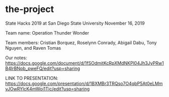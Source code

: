 # the-project
State Hacks 2019
at San Diego State University
November 16, 2019

Team name: Operation Thunder Wonder

Team members: Cristian Borquez, Roselynn Conrady, Abigail Dabu, Tony Nguyen, and Raven Tomas

Our notes: https://docs.google.com/document/d/1fSOdmitKcRpXMdNKPl04Jh3JyPRw1B4IrBNpb_pweFQ/edit?usp=sharing

LINK TO PRESENTATION: https://docs.google.com/presentation/d/1BXMBr3TRQso7O4qbP5At0eLMmvJOwRYlcK4mWoi1Tic/edit?usp=sharing
